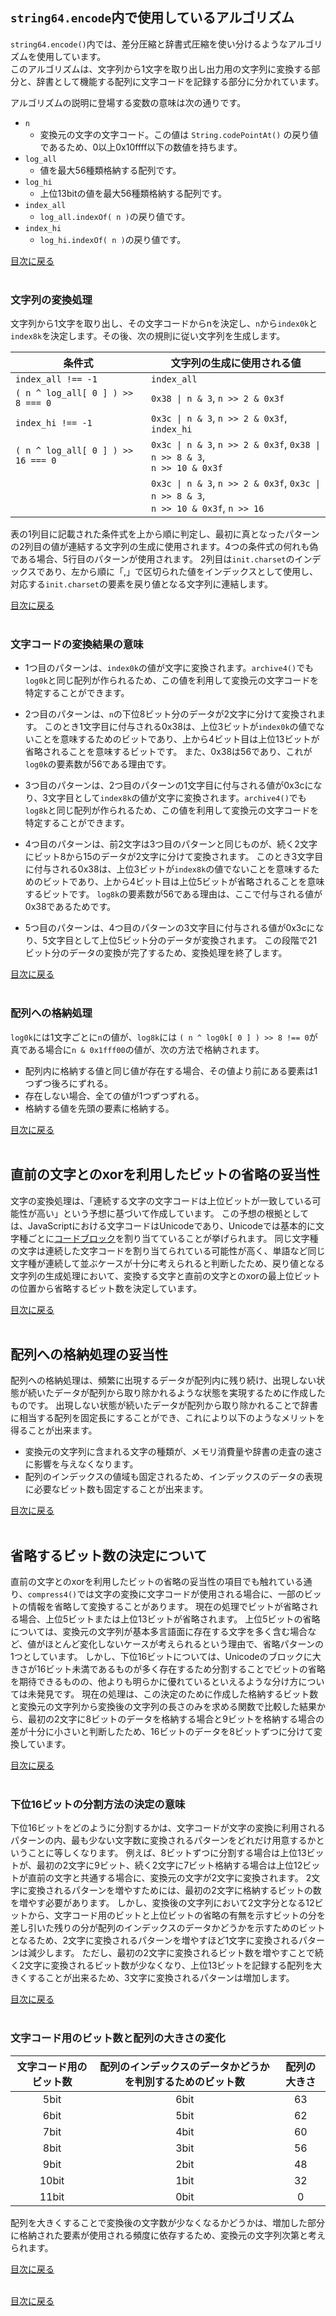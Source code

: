 
## `string64.encode`内で使用しているアルゴリズム
`string64.encode()`内では、差分圧縮と辞書式圧縮を使い分けるようなアルゴリズムを使用しています。<br>
このアルゴリズムは、文字列から1文字を取り出し出力用の文字列に変換する部分と、辞書として機能する配列に文字コードを記録する部分に分かれています。

アルゴリズムの説明に登場する変数の意味は次の通りです。
- `n`
	- 変換元の文字の文字コード。この値は `String.codePointAt()` の戻り値であるため、0以上0x10ffff以下の数値を持ちます。
- `log_all`
	- 値を最大56種類格納する配列です。
- `log_hi`
	- 上位13bitの値を最大56種類格納する配列です。
- `index_all`
	- `log_all.indexOf( n )`の戻り値です。
- `index_hi`
	- `log_hi.indexOf( n )`の戻り値です。

[目次に戻る]( #目次 )<br><br>


### 文字列の変換処理
文字列から1文字を取り出し、その文字コードからnを決定し、`n`から`index0k`と`index8k`を決定します。その後、次の規則に従い文字列を生成します。

| 条件式                             | 文字列の生成に使用される値                                                                 |
| ---------------------------------- | ------------------------------------------------------------------------------------------ |
| `index_all !== -1`                 | `index_all`                                                                                |
| `( n ^ log_all[ 0 ] ) >> 8 === 0`  | `0x38 \| n & 3`,  `n >> 2 & 0x3f`                                                          |
| `index_hi !== -1`                  | `0x3c \| n & 3`,  `n >> 2 & 0x3f`,  `index_hi`                                             |
| `( n ^ log_all[ 0 ] ) >> 16 === 0` | `0x3c \| n & 3`,  `n >> 2 & 0x3f`,  `0x38 \| n >> 8 & 3`, <br> `n >> 10 & 0x3f`            |
|                                    | `0x3c \| n & 3`,  `n >> 2 & 0x3f`,  `0x3c \| n >> 8 & 3`, <br> `n >> 10 & 0x3f`, `n >> 16` |

表の1列目に記載された条件式を上から順に判定し、最初に真となったパターンの2列目の値が連結する文字列の生成に使用されます。4つの条件式の何れも偽である場合、5行目のパターンが使用されます。
2列目は`init.charset`のインデックスであり、左から順に「,」で区切られた値をインデックスとして使用し、対応する`init.charset`の要素を戻り値となる文字列に連結します。

[目次に戻る]( #目次 )<br><br>


### 文字コードの変換結果の意味
- 1つ目のパターンは、`index0k`の値が文字に変換されます。`archive4()`でも`log0k`と同じ配列が作られるため、この値を利用して変換元の文字コードを特定することができます。

- 2つ目のパターンは、`n`の下位8ビット分のデータが2文字に分けて変換されます。
  このとき1文字目に付与される0x38は、上位3ビットが`index0k`の値でないことを意味するためのビットであり、上から4ビット目は上位13ビットが省略されることを意味するビットです。
  また、0x38は56であり、これが`log0k`の要素数が56である理由です。

- 3つ目のパターンは、2つ目のパターンの1文字目に付与される値が0x3cになり、3文字目として`index8k`の値が文字に変換されます。`archive4()`でも`log8k`と同じ配列が作られるため、この値を利用して変換元の文字コードを特定することができます。

- 4つ目のパターンは、前2文字は3つ目のパターンと同じものが、続く2文字にビット8から15のデータが2文字に分けて変換されます。
  このとき3文字目に付与される0x38は、上位3ビットが`index8k`の値でないことを意味するためのビットであり、上から4ビット目は上位5ビットが省略されることを意味するビットです。
  `log8k`の要素数が56である理由は、ここで付与される値が0x38であるためです。

- 5つ目のパターンは、4つ目のパターンの3文字目に付与される値が0x3cになり、5文字目として上位5ビット分のデータが変換されます。
  この段階で21ビット分のデータの変換が完了するため、変換処理を終了します。

[目次に戻る]( #目次 )<br><br>


### 配列への格納処理
`log0k`には1文字ごとに`n`の値が、`log8k`には `( n ^ log0k[ 0 ] ) >> 8 !== 0`が真である場合に`n & 0x1fff00`の値が、次の方法で格納されます。
- 配列内に格納する値と同じ値が存在する場合、その値より前にある要素は1つずつ後ろにずれる。
- 存在しない場合、全ての値が1つずつずれる。
- 格納する値を先頭の要素に格納する。

[目次に戻る]( #目次 )<br><br>


## 直前の文字とのxorを利用したビットの省略の妥当性
文字の変換処理は、「連続する文字の文字コードは上位ビットが一致している可能性が高い」という予想に基づいて作成しています。
この予想の根拠としては、JavaScriptにおける文字コードはUnicodeであり、Unicodeでは基本的に文字種ごとに[コードブロック]( http://www.unicode.org/Public/UNIDATA/Blocks.txt )を割り当てていることが挙げられます。
同じ文字種の文字は連続した文字コードを割り当てられている可能性が高く、単語など同じ文字種が連続して並ぶケースが十分に考えられると判断したため、戻り値となる文字列の生成処理において、変換する文字と直前の文字とのxorの最上位ビットの位置から省略するビット数を決定しています。

[目次に戻る]( #目次 )<br><br>


## 配列への格納処理の妥当性
配列への格納処理は、頻繁に出現するデータが配列内に残り続け、出現しない状態が続いたデータが配列から取り除かれるような状態を実現するために作成したものです。
出現しない状態が続いたデータが配列から取り除かれることで辞書に相当する配列を固定長にすることができ、これにより以下のようなメリットを得ることが出来ます。
- 変換元の文字列に含まれる文字の種類が、メモリ消費量や辞書の走査の速さに影響を与えなくなります。
- 配列のインデックスの値域も固定されるため、インデックスのデータの表現に必要なビット数も固定することが出来ます。

[目次に戻る]( #目次 )<br><br>


## 省略するビット数の決定について
直前の文字とのxorを利用したビットの省略の妥当性の項目でも触れている通り、`compress4()`では文字の変換に文字コードが使用される場合に、一部のビットの情報を省略して変換することがあります。
現在の処理でビットが省略される場合、上位5ビットまたは上位13ビットが省略されます。
上位5ビットの省略については、変換元の文字列が基本多言語面に存在する文字を多く含む場合など、値がほとんど変化しないケースが考えられるという理由で、省略パターンの1つとしています。
しかし、下位16ビットについては、Unicodeのブロックに大きさが16ビット未満であるものが多く存在するため分割することでビットの省略を期待できるものの、他よりも明らかに優れているといえるような分け方については未発見です。
現在の処理は、この決定のために作成した格納するビット数と変換元の文字列から変換後の文字列の長さのみを求める関数で比較した結果から、最初の2文字に8ビットのデータを格納する場合と9ビットを格納する場合の差が十分に小さいと判断したため、16ビットのデータを8ビットずつに分けて変換しています。

[目次に戻る]( #目次 )<br><br>


### 下位16ビットの分割方法の決定の意味
下位16ビットをどのように分割するかは、文字コードが文字の変換に利用されるパターンの内、最も少ない文字数に変換されるパターンをどれだけ用意するかということに等しくなります。
例えば、8ビットずつに分割する場合は上位13ビットが、最初の2文字に9ビット、続く2文字に7ビット格納する場合は上位12ビットが直前の文字と共通する場合に、変換元の文字が2文字に変換されます。
2文字に変換されるパターンを増やすためには、最初の2文字に格納するビットの数を増やす必要があります。
しかし、変換後の文字列において2文字分となる12ビットから、文字コード用のビットと上位ビットの省略の有無を示すビットの分を差し引いた残りの分が配列のインデックスのデータかどうかを示すためのビットとなるため、2文字に変換されるパターンを増やすほど1文字に変換されるパターンは減少します。
ただし、最初の2文字に変換されるビット数を増やすことで続く2文字に変換されるビット数が少なくなり、上位13ビットを記録する配列を大きくすることが出来るため、3文字に変換されるパターンは増加します。

[目次に戻る]( #目次 )<br><br>


### 文字コード用のビット数と配列の大きさの変化

| 文字コード用のビット数 | 配列のインデックスのデータかどうかを判別するためのビット数 | 配列の大きさ |
| :---: | :---: | :---: |
|  5bit |  6bit |    63 |
|  6bit |  5bit |    62 |
|  7bit |  4bit |    60 |
|  8bit |  3bit |    56 |
|  9bit |  2bit |    48 |
| 10bit |  1bit |    32 |
| 11bit |  0bit |     0 |

配列を大きくすることで変換後の文字数が少なくなるかどうかは、増加した部分に格納された要素が使用される頻度に依存するため、変換元の文字列次第と考えられます。

[目次に戻る]( #目次 )<br><br>

[目次に戻る]( #目次 )<br><br>
